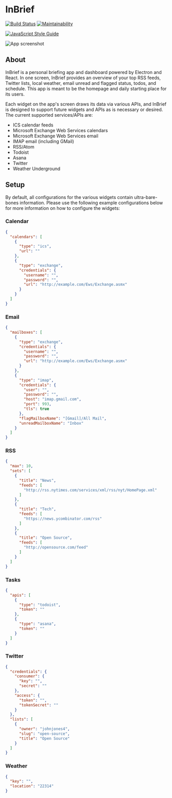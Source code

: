 # InBrief

[![Build Status](https://travis-ci.org/johnjones4/InBrief.svg?branch=master)](https://travis-ci.org/johnjones4/InBrief)
[![Maintainability](https://api.codeclimate.com/v1/badges/28160129abdf4605c5fe/maintainability)](https://codeclimate.com/github/johnjones4/InBrief/maintainability)

[![JavaScript Style Guide](https://cdn.rawgit.com/standard/standard/master/badge.svg)](https://github.com/standard/standard)

![App screenshot](https://www.dropbox.com/pri/get/john/projects/Dashboard/Demo.gif?_subject_uid=610616627&raw=1&size=1600x1200&size_mode=3&w=AACCcKEj7Vbzy9y6X1jLQG13xbaQjT7ofDaVYLvFiA7gEw)

## About

InBrief is a personal briefing app and dashboard powered by Electron and React. In one screen, InBrief provides an overview of your top RSS feeds, Twitter lists, local weather, email unread and flagged status, todos, and schedule. This app is meant to be the homepage and daily starting place for its users.

Each widget on the app's screen draws its data via various APIs, and InBrief is designed to support future widgets and APIs as is necessary or desired. The current supported services/APIs are:

* ICS calendar feeds
* Microsoft Exchange Web Services calendars
* Microsoft Exchange Web Services email
* IMAP email (including GMail)
* RSS/Atom
* Todoist
* Asana
* Twitter
* Weather Underground

## Setup

By default, all configurations for the various widgets contain ultra-bare-bones information. Please use the following example configurations below for more information on how to configure the widgets:

### Calendar

```JSON
{
  "calendars": [
    {
      "type": "ics",
      "url": ""
    },
    {
      "type": "exchange",
      "credentials": {
        "username": "",
        "password": "",
        "url": "http://example.com/Ews/Exchange.asmx"
      }
    }
  ]
}
```

### Email

```JSON
{
  "mailboxes": [
    {
      "type": "exchange",
      "credentials": {
        "username": "",
        "password": "",
        "url": "http://example.com/Ews/Exchange.asmx"
      }
    },
    {
      "type": "imap",
      "credentials": {
        "user": "",
        "password": "",
        "host": "imap.gmail.com",
        "port": 993,
        "tls": true
      },
      "flagMailboxName": "[Gmail]/All Mail",
      "unreadMailboxName": "Inbox"
    }
  ]
}
```

### RSS

```JSON
{
  "max": 10,
  "sets": [
    {
      "title": "News",
      "feeds": [
        "http://rss.nytimes.com/services/xml/rss/nyt/HomePage.xml"
      ]
    },
    {
      "title": "Tech",
      "feeds": [
        "https://news.ycombinator.com/rss"
      ]
    },
    {
      "title": "Open Source",
      "feeds": [
        "http://opensource.com/feed"
      ]
    }
  ]
}
```

### Tasks

```JSON
{
  "apis": [
    {
      "type": "todoist",
      "token": ""
    },
    {
      "type": "asana",
      "token": ""
    }
  ]
}
```

### Twitter

```JSON
{
  "credentials": {
    "consumer": {
      "key": "",
      "secret": ""
    },
    "access": {
      "token": "",
      "tokenSecret": ""
    }
  },
  "lists": [
    {
      "owner": "johnjones4",
      "slug": "open-source",
      "title": "Open Source"
    }
  ]
}
```

### Weather

```JSON
{
  "key": "",
  "location": "22314"
}
```